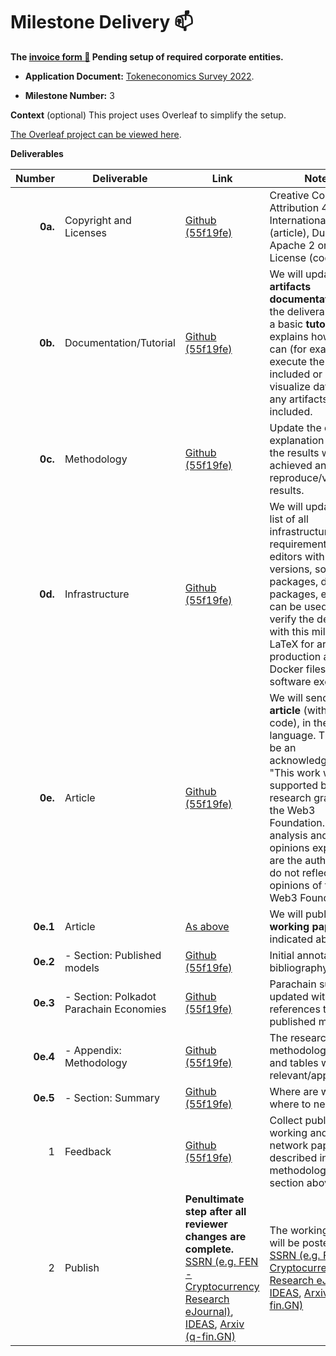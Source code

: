 # Milestone Delivery :mailbox:

**The [invoice form :pencil:](https://docs.google.com/forms/d/e/1FAIpQLSfmNYaoCgrxyhzgoKQ0ynQvnNRoTmgApz9NrMp-hd8mhIiO0A/viewform) Pending setup of required corporate entities.**

* **Application Document:** [Tokeneconomics Survey 2022](https://github.com/w3f/Grants-Program/blob/master/applications/tokenomics-survey-2022.md).

* **Milestone Number:** 3

**Context** (optional)
This project uses Overleaf to simplify the setup.

[The Overleaf project can be viewed here](https://www.overleaf.com/read/wpwkmcztmytd).

**Deliverables**

| Number     | Deliverable                              | Link                                                                                                           | Notes         |
| -----:     | -----------                              | -------------                                                                                                  | ------------- |
| **0a.**    | Copyright and Licenses                   | [Github (55f19fe)](https://github.com/taqtiqa-mark/tokenomics-survey-2022/blob/55f19fe/LICENSE)                | Creative Commons Attribution 4.0 International License (article), Dual Apache 2 or MIT License (code) |
| **0b.**    | Documentation/Tutorial                   | [Github (55f19fe)](https://github.com/taqtiqa-mark/tokenomics-survey-2022/blob/55f19fe/README.md)              | We will update both **artifacts documentation** of the deliverables and a basic **tutorial** that explains how a user can (for example) execute the code included or can visualize data or use any artifacts included. |
| **0c.**    | Methodology                              | [Github (55f19fe)](https://github.com/taqtiqa-mark/tokenomics-survey-2022/blob/55f19fe/main.tex#L855)          | Update the detailed explanation of how the results were achieved and how to reproduce/verify the results. |
| **0d.**    | Infrastructure                           | [Github (55f19fe)](https://github.com/taqtiqa-mark/tokenomics-survey-2022/blob/55f19fe/README.md#build-pdf)    | We will update the list of all infrastructure requirements (text editors with proper versions, software packages, data packages, etc) that can be used to verify the deliveries with this milestone. LaTeX for article production and Docker files for software execution. |
| **0e.**    | Article                                  | [Github (55f19fe)](https://raw.githubusercontent.com/taqtiqa-mark/tokenomics-survey-2022/main/milestones/milestone_3.pdf) | We will send a **draft article** (with source code), in the English language. There will be an acknowledgement "This work was supported by a research grant from the Web3 Foundation. The analysis and opinions expressed are the authors and do not reflect the opinions of the Web3 Foundation."|
| **0e.1**   | Article                                  | [As above](https://raw.githubusercontent.com/taqtiqa-mark/tokenomics-survey-2022/main/milestones/milestone_3.pdf) | We will publish an **working paper** as indicated above. |
| **0e.2**   |  - Section: Published models             | [Github (55f19fe)](https://github.com/taqtiqa-mark/tokenomics-survey-2022/blob/55f19fe/annotated_bibliography.bib)          | Initial annotated bibliography |
| **0e.3**   |  - Section: Polkadot Parachain Economies | [Github (55f19fe)](https://github.com/taqtiqa-mark/tokenomics-survey-2022/blob/55f19fe/main.tex#L783)          | Parachain summary updated with references to published models |
| **0e.4**   |  - Appendix: Methodology                 | [Github (55f19fe)](https://github.com/taqtiqa-mark/tokenomics-survey-2022/blob/55f19fe/main.tex#L856)          | The research methodology.  Text and tables where relevant/appropriate. |
| **0e.5**   |  - Section: Summary                      | [Github (55f19fe)](https://github.com/taqtiqa-mark/tokenomics-survey-2022/blob/55f19fe/main.tex#L837)          | Where are we and where to next? |
| 1          |  Feedback                                | [Github (55f19fe)](https://github.com/taqtiqa-mark/tokenomics-survey-2022/blob/55f19fe/main.tex#L40-L61)       | Collect published, working and network papers, as described in the methodology section above |
| 2          |  Publish                                 | **Penultimate step after all reviewer changes are complete.** [SSRN (e.g. FEN - Cryptocurrency Research eJournal)](https://papers.ssrn.com/sol3/JELJOUR_Results.cfm?form_name=journalBrowse&journal_id=3839004), [IDEAS](https://ideas.repec.org/), [Arxiv (q-fin.GN)](https://arxiv.org/list/q-fin.GN/recent)          | The working paper will be posted to [SSRN (e.g. FEN - Cryptocurrency Research eJournal)](https://papers.ssrn.com/sol3/JELJOUR_Results.cfm?form_name=journalBrowse&journal_id=3839004), [IDEAS](https://ideas.repec.org/), [Arxiv (q-fin.GN)](https://arxiv.org/list/q-fin.GN/recent) |
